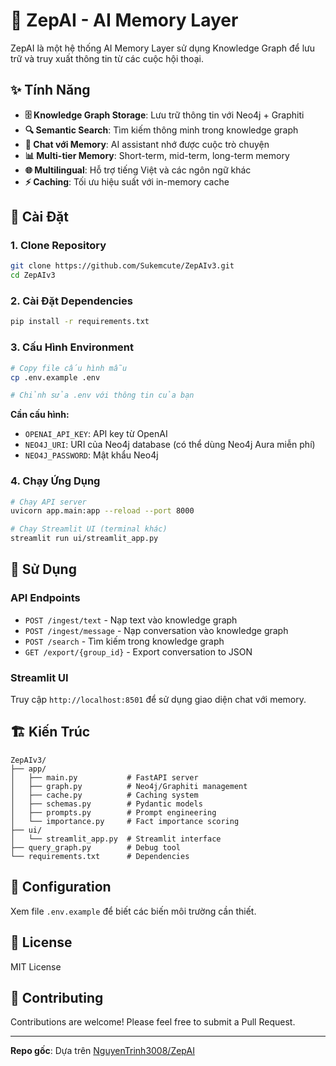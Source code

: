 # 🧠 ZepAI - AI Memory Layer

ZepAI là một hệ thống AI Memory Layer sử dụng Knowledge Graph để lưu trữ và truy xuất thông tin từ các cuộc hội thoại.

## ✨ Tính Năng

- **🗄️ Knowledge Graph Storage**: Lưu trữ thông tin với Neo4j + Graphiti
- **🔍 Semantic Search**: Tìm kiếm thông minh trong knowledge graph
- **💬 Chat với Memory**: AI assistant nhớ được cuộc trò chuyện
- **📊 Multi-tier Memory**: Short-term, mid-term, long-term memory
- **🌐 Multilingual**: Hỗ trợ tiếng Việt và các ngôn ngữ khác
- **⚡ Caching**: Tối ưu hiệu suất với in-memory cache

## 🚀 Cài Đặt

### 1. Clone Repository

```bash
git clone https://github.com/Sukemcute/ZepAIv3.git
cd ZepAIv3
```

### 2. Cài Đặt Dependencies

```bash
pip install -r requirements.txt
```

### 3. Cấu Hình Environment

```bash
# Copy file cấu hình mẫu
cp .env.example .env

# Chỉnh sửa .env với thông tin của bạn
```

**Cần cấu hình:**
- `OPENAI_API_KEY`: API key từ OpenAI
- `NEO4J_URI`: URI của Neo4j database (có thể dùng Neo4j Aura miễn phí)
- `NEO4J_PASSWORD`: Mật khẩu Neo4j

### 4. Chạy Ứng Dụng

```bash
# Chạy API server
uvicorn app.main:app --reload --port 8000

# Chạy Streamlit UI (terminal khác)
streamlit run ui/streamlit_app.py
```

## 📖 Sử Dụng

### API Endpoints

- `POST /ingest/text` - Nạp text vào knowledge graph
- `POST /ingest/message` - Nạp conversation vào knowledge graph  
- `POST /search` - Tìm kiếm trong knowledge graph
- `GET /export/{group_id}` - Export conversation to JSON

### Streamlit UI

Truy cập `http://localhost:8501` để sử dụng giao diện chat với memory.

## 🏗️ Kiến Trúc

```
ZepAIv3/
├── app/
│   ├── main.py           # FastAPI server
│   ├── graph.py          # Neo4j/Graphiti management
│   ├── cache.py          # Caching system
│   ├── schemas.py        # Pydantic models
│   ├── prompts.py        # Prompt engineering
│   └── importance.py     # Fact importance scoring
├── ui/
│   └── streamlit_app.py  # Streamlit interface
├── query_graph.py        # Debug tool
└── requirements.txt      # Dependencies
```

## 🔧 Configuration

Xem file `.env.example` để biết các biến môi trường cần thiết.

## 📝 License

MIT License

## 🤝 Contributing

Contributions are welcome! Please feel free to submit a Pull Request.

---

**Repo gốc**: Dựa trên [NguyenTrinh3008/ZepAI](https://github.com/NguyenTrinh3008/ZepAI)
